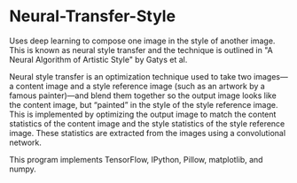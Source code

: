 # Neural-Transfer-Style
Uses deep learning to compose one image in the style of another image. This is known as neural style transfer and the technique is outlined in "A Neural Algorithm of Artistic Style" by Gatys et al.

Neural style transfer is an optimization technique used to take two images—a content image and a style reference image (such as an artwork by a famous painter)—and blend them together so the output image looks like the content image, but “painted” in the style of the style reference image.
This is implemented by optimizing the output image to match the content statistics of the content image and the style statistics of the style reference image. These statistics are extracted from the images using a convolutional network.

This program implements TensorFlow, IPython, Pillow, matplotlib, and numpy.
